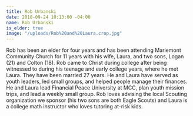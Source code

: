 ```yaml
---
title: Rob Urbanski
date: 2018-09-24 10:13:00 -04:00
name: Rob Urbanski
is_elder: true
image: "/uploads/Rob%20and%20Laura.crop.jpg"
---
```


Rob has been an elder for four years and has been attending Mariemont Community Church for 11 years with his wife, Laura, and two sons, Logan (21) and Colton (18). Rob came to Christ during college after being witnessed to during his teenage and early college years, where he met Laura. They have been married 27 years. He and Laura have served as youth leaders, led small groups, and helped people manage their finances. He and Laura lead Financial Peace University at MCC, plan youth mission trips, and lead a weekly small group. Rob loves advising the local Scouting organization we sponsor (his two sons are both Eagle Scouts) and Laura is a college math instructor who loves tutoring at-risk kids.
